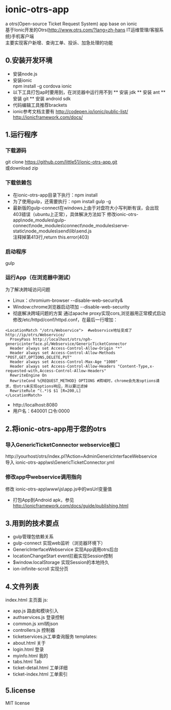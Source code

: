 ionic-otrs-app
==============
a otrs(Open-source Ticket Request System) app base on ionic<br>
基于Ionic开发的Otrs(http://www.otrs.com/?lang=zh-hans IT运维管理/客服系统)手机客户端<br>
主要实现客户新增、查询工单、投诉、加急处理的功能

## 0.安装开发环境
* 安装node.js
* 安装ionic<br>
  npm install -g cordova ionic
* 以下工具打包ap时要用到，在浏览器中运行用不到
** 安装 jdk
** 安装 ant
** 安装 git
** 安装 android sdk
* 代码编辑工具推荐brackets
* ionic参考文档主要有
http://codepen.io/ionic/public-list/<br>
http://ionicframework.com/docs/

## 1.运行程序
### 下载源码
git clone https://github.com/little51/ionic-otrs-app.git<br>或download zip
### 下载依赖包
* 在ionic-otrs-app目录下执行：npm install 
* 为了使用gulp，还需要执行：npm install gulp -g
* 最新版的gulp-connect在windows上由于对盘符大小写判断有误，会出现403错误（ubuntu上正常），具体解决方法如下
 修改ionic-otrs-app\node_modules\gulp-connect\node_modules\connect\node_modules\serve-static\node_modules\send\lib\send.js<br>
 注释掉第413行,return this.error(403)

### 启动程序
gulp

### 运行App（在浏览器中测试）
为了解决跨域访问问题
* Linux：chromium-browser --disable-web-security&
* Window:chrome浏览器启动项加 --disable-web-security
* 彻底解决跨域问题的方案
通过apache proxy实现cors,浏览器用正常模式启动<br>
修改/etc/httpd/conf/httpd.conf，在最后一行增加：<br>
```
<LocationMatch "/otrs/Webservice">  #webservice地址变成了http://ip/otrs/Webservice/
  ProxyPass http://localhost/otrs/nph-genericinterface.pl/Webservice/GenericTicketConnector
  Header always set Access-Control-Allow-Origin "*"
  Header always set Access-Control-Allow-Methods "POST,GET,OPTIONS,DELETE,PUT"
  Header always set Access-Control-Max-Age "1000"
  Header always set Access-Control-Allow-Headers "Content-Type,x-requested-with,Access-Control-Allow-Headers"
  RewriteEngine On
  RewriteCond %{REQUEST_METHOD} OPTIONS #跨域时，chrome会先发options请求，但otrs未实现options响应，所以要过滤掉
  RewriteRule ^(.*)$ $1 [R=200,L]
</LocationMatch>
```
* http://localhost:8080
* 用户名：640001 口令:0000

## 2.将ionic-otrs-app用于您的otrs
### 导入GenericTicketConnector webservice接口
http://yourhost/otrs/index.pl?Action=AdminGenericInterfaceWebservice<br>
导入 ionic-otrs-app\ws\GenericTicketConnector.yml<br>
### 修改app中webservice调用指向
修改 ionic-otrs-app\www\js\app.js中的wsUrl变量值
* 打包App到Android apk，参见
  http://ionicframework.com/docs/guide/publishing.html

## 3.用到的技术要点
* gulp管理包依赖关系
* gulp-connect 实现web监听（浏览器环境下）
* GenericInterfaceWebservice 实现App调用otrs后台
* locationChangeStart event拦截实现Session控制
* $window.localStorage 实现Session的本地持久
* ion-infinite-scroll 实现分页

## 4.文件列表
index.html       主页面
js:
* app.js           路由和模块引入
* authservices.js  登录控制
* common.js        xml转json
* controllers.js   控制器
* ticketservices.js工单查询服务
templates:
* about.html      关于
* login.html      登录
* myinfo.html     我的
* tabs.html       Tab
* ticket-detail.html 工单详细
* ticket-index.html  工单索引

## 5.license
MIT license
